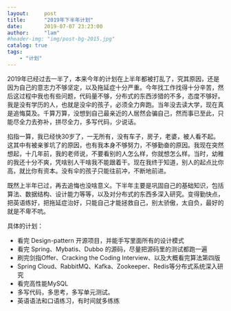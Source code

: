 ```yaml
---
layout:     post
title:      "2019年下半年计划"
date:       2019-07-07 23:23:00
author:     "lam"
#header-img: "img/post-bg-2015.jpg"
catalog: true
tags:
    - "计划"
---
```


   2019年已经过去一半了，本来今年的计划在上半年都被打乱了，究其原因，还是因为自己的意志力不够坚定，以及拖延症十分严重。今年找工作找得十分辛苦，然后这过程中我也有些问题，代码量不够，分布式的东西涉猎的不多，态度不够好。我是没有学历的人，也就是没伞的孩子，必须全力奔跑。当年没去读大学，现在真是追悔莫及。千算万算，没想到自己最亲近的人居然会骗自己，然而事已至此，只能尽全力去弥补，拼尽全力，多写代码，少说话。

   掐指一算，我已经快30岁了，一无所有，没有车子，房子，老婆，被人看不起。这其中有被亲爹坑了的原因，也有我本身不够努力，不够勤奋的原因。我现在突然想起，十几年前，我的老师说，不要看别的人怎么样，你就想怎么样。当时，幼稚的我还十分不爽，凭啥别人干啥我不能跟着干。现在我终于知道，别人的起点比你高，就比你有资本。没有伞的孩子只能往前冲，不断地前进。

   既然上半年已过，再去追悔也没啥意义。下半年主要是巩固自己的基础知识，包括算法、数据结构、设计能力等等，以及对分布式的东西多深入研究。变得勤快点，把英语练好，把拖延症治好，只能自己才能拯救自己，别太骄傲，太自负，最好的就是不卑不吭。

   具体的计划：

* 看完 Design-pattern 开源项目，并能手写里面所有的设计模式
* 看完 Spring、Mybatis、Dubbo 的源码，尽量把源码里的测试都跑一遍
* 刷完剑指Offer、Cracking the Coding Interview、以及大概看完算法第四版
* Spring Cloud、RabbitMQ、Kafka、Zookeeper、Redis等分布式系统深入研究
* 看完高性能MySQL
* 多写代码，多思考，多写单元测试。
* 英语语法和口语练习，有时间就多练练